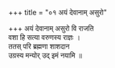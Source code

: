 +++
title = "०१ अयं देवानाम् असुरो"

+++
अयं देवानाम् असुरो वि राजति  
वशा हि सत्या वरुणस्य राज्ञः ।  
ततस् परि ब्रह्मणा शाशदान  
उग्रस्य मन्योर् उद् इमं नयामि ॥
